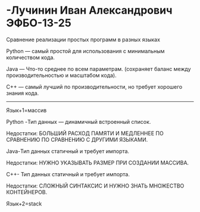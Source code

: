 # -Лучинин Иван Александрович ЭФБО-13-25
Сравнение реализации простых программ в разных языках

Python — самый простой для использования с минимальным количеством кода.

Java — Что-то среднее по всем параметрам. (сохраняет баланс между производительностью и масштабом кода).

C++ — самый лучший по производительности, но требует хорошего знания кода.

---------------------------------------------------------

Язык+1=массив

Python -Тип данных — динамичный встроенный список.

Недостатки: БОЛЬШИЙ РАСХОД ПАМЯТИ И МЕДЛЕННЕЕ ПО СРАВНЕНИЮ ПО СРАВНЕНИЮ С ДРУГИМИ ЯЗЫКАМИ.

Java-Тип данных статичный и требует импорта.

Недостатки: НУЖНО УКАЗЫВАТЬ РАЗМЕР ПРИ СОЗДАНИИ МАССИВА.

C++- Тип данных статичный и требует импорта.

Недостатки: СЛОЖНЫЙ СИНТАКСИС И НУЖНО ЗНАТЬ МНОЖЕСТВО КОНТЕЙНЕРОВ.


Язык+2=stack
